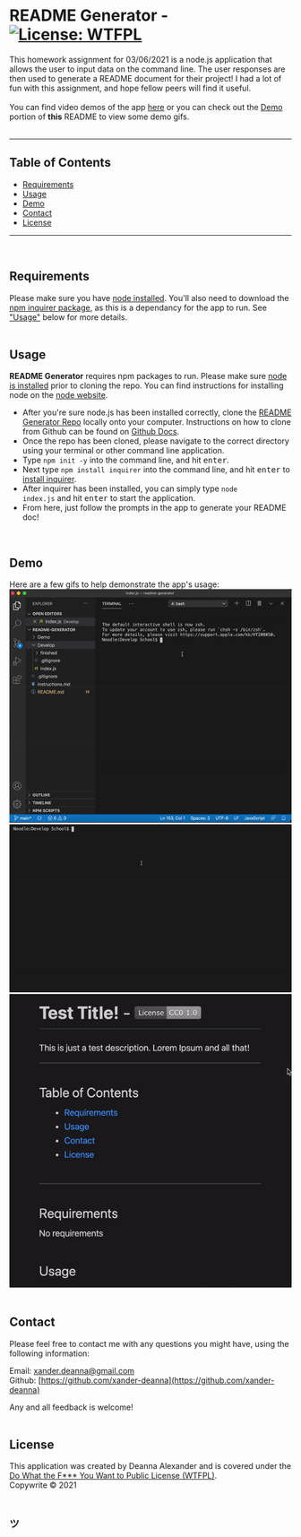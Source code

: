 # **README Generator**  -  [![License: WTFPL](https://img.shields.io/badge/License-WTFPL-brightgreen.svg)](http://www.wtfpl.net/about/)
    
This homework assignment for 03/06/2021 is a node.js application that allows the user to input data on the command line. The user responses are then used to generate a README document for their project! I had a lot of fun with this assignment, and hope fellow peers will find it useful. 
<br>
<br>
You can find video demos of the app [here](https://github.com/xander-deanna/readme-generator/tree/main/Demo/mov) or you can check out the [Demo](#Demo) portion of **this** README to view some demo gifs.
<br>
<br>
<hr>
    
## Table of Contents
* [Requirements](#Requirements)
* [Usage](#Usage)
* [Demo](#Demo)
* [Contact](#Contact)
* [License](#License)
<hr>
<br>
                
## Requirements
Please make sure you have [node installed](https://nodejs.org/en/download/). You'll also need to download the [npm inquirer package](https://www.npmjs.com/package/inquirer), as this is a dependancy for the app to run. See ["Usage"](#Usage) below for more details.
<br>
<br>
            
## Usage
**README Generator** requires npm packages to run. Please make sure [node is installed](https://nodejs.org/en/download/) prior to cloning the repo. You can find instructions for installing node on the [node website](https://nodejs.org/en/download/).
* After you're sure node.js has been installed correctly, clone the [README Generator Repo](https://github.com/xander-deanna/readme-generator) locally onto your computer. Instructions on how to clone from Github can be found on [Github Docs](https://docs.github.com/en/github/creating-cloning-and-archiving-repositories/cloning-a-repository).
* Once the repo has been cloned, please navigate to the correct directory using your terminal or other command line application. 
* Type <code>npm init -y</code> into the command line, and hit <kbd>enter</kbd>.
* Next type <code>npm install inquirer</code> into the command line, and hit <kbd>enter</kbd> to [install inquirer](https://www.npmjs.com/package/inquirer).
* After inquirer has been installed, you can simply type <code>node index.js</code> and hit <kbd>enter</kbd> to start the application.
* From here, just follow the prompts in the app to generate your README doc!
<br>

## Demo
Here are a few gifs to help demonstrate the app's usage:
<br>
![installation gif](./Demo/gif/installation.gif)
<br>
![main demo gif](./Demo/gif/main-demo.gif)
<br>
![final result gif](./Demo/gif/final-result.gif)
<br>
<br>
    
## Contact
Please feel free to contact me with any questions you might have, using the following information:

Email: [xander.deanna@gmail.com](mailto:xander.deanna@gmail.com)
<br>
Github: [https://github.com/xander-deanna](https://github.com/xander-deanna)
<br>

Any and all feedback is welcome! 
<br>
<br>
    
## License
This application was created by Deanna Alexander and is covered under the [Do What the F*** You Want to Public License (WTFPL)](http://www.wtfpl.net/about/).
<br>
Copywrite © 2021
<br>
<br>
## <code>ツ</code>
<br>
<br>